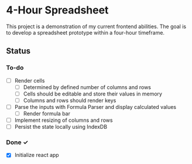 # 4-Hour Spreadsheet

This project is a demonstration of my current frontend abilities. The goal is to develop a spreadsheet prototype within a four-hour timeframe.

## Status

### To-do

- [ ] Render cells
  - [ ] Determined by defined number of columns and rows
  - [ ] Cells should be editable and store their values in memory
  - [ ] Columns and rows should render keys

- [ ] Parse the inputs with Formula Parser and display calculated values
  - [ ] Render formula bar
- [ ] Implement resizing of columns and rows
- [ ] Persist the state locally using IndexDB

### Done ✓

- [x] Initialize react app